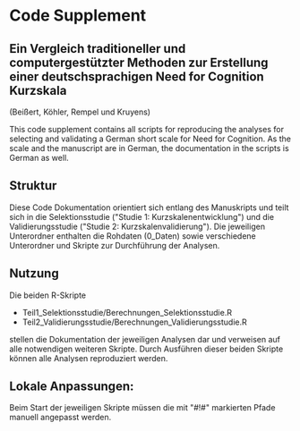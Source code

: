 # Code Supplement
## Ein Vergleich traditioneller und computergestützter Methoden zur Erstellung einer deutschsprachigen Need for Cognition Kurzskala
(Beißert, Köhler, Rempel und Kruyens)


This code supplement contains all scripts for reproducing the analyses for selecting and validating a German 
short scale for Need for Cognition. As the scale and the manuscript are in German, the documentation in the scripts is German as well.


## Struktur
Diese Code Dokumentation orientiert sich entlang des Manuskripts und teilt sich in die Selektionsstudie ("Studie 1: Kurzskalenentwicklung")
und die Validierungsstudie ("Studie 2: Kurzskalenvalidierung").
Die jeweiligen Unterordner enthalten die Rohdaten (0_Daten) sowie verschiedene Unterordner und Skripte zur Durchführung der Analysen. 


## Nutzung
Die beiden R-Skripte
- Teil1_Selektionsstudie/Berechnungen_Selektionsstudie.R
- Teil2_Validierungsstudie/Berechnungen_Validierungsstudie.R

stellen die Dokumentation der jeweiligen Analysen dar und verweisen auf alle notwendigen weiteren Skripte. Durch Ausführen dieser beiden Skripte können alle Analysen reproduziert werden. 


## Lokale Anpassungen:
Beim Start der jeweiligen Skripte müssen die mit "#!#" markierten Pfade manuell angepasst werden. 





